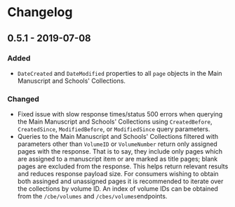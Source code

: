 # Changelog

## **0.5.1** - 2019-07-08

### Added

- `DateCreated` and `DateModified` properties to all `page` objects in the Main Manuscript and Schools' Collections.

### Changed

- Fixed issue with slow response times/status 500 errors when querying the Main Manuscript and Schools' Collections using `CreatedBefore`, `CreatedSince`, `ModifiedBefore`, or `ModifiedSince` query parameters.
- Queries to the Main Manuscript and Schools' Collections filtered with parameters other than `VolumeID` or `VolumeNumber` return only assigned pages with the response. That is to say, they include only pages which are assigned to a manuscript item or are marked as title pages; blank pages are excluded from the response. This helps return relevant results and reduces response payload size. For consumers wishing to obtain both assinged and unassigned pages it is recommended to iterate over the collections by volume ID. An index of volume IDs can be obtained from the `/cbe/volumes` and `/cbes/volumes`endpoints.
